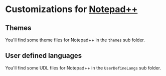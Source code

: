 # Customizations for [Notepad++](https://notepad-plus-plus.org/)

## Themes
You'll find some theme files for Notepad++ in the `themes` sub folder. 

## User defined languages
You'll find some UDL files for Notepad++ in the `UserDefineLangs` sub folder.
